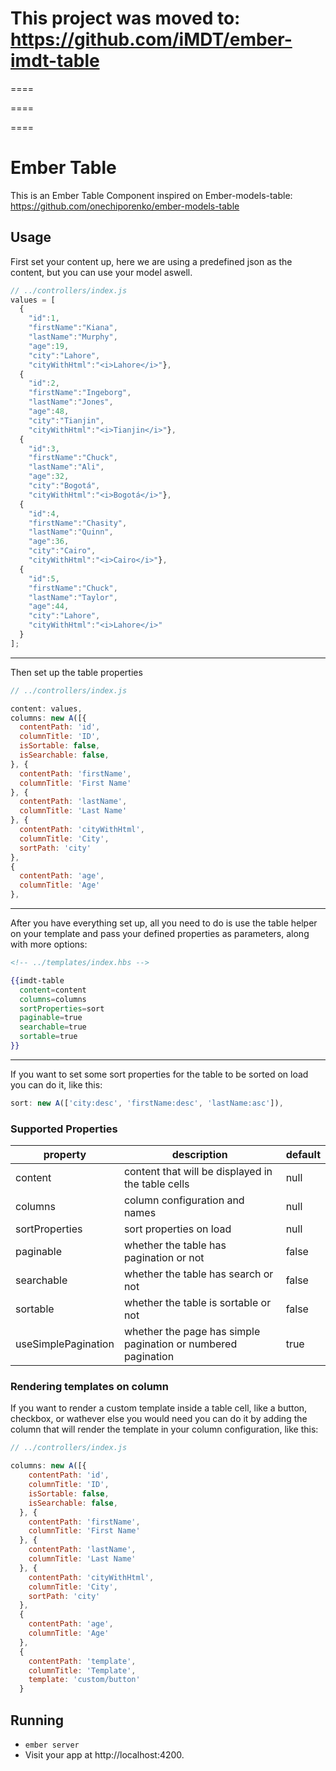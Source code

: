 # This project was moved to: https://github.com/iMDT/ember-imdt-table

====

====

====

# Ember Table
This is an Ember Table Component inspired on Ember-models-table: https://github.com/onechiporenko/ember-models-table

## Usage

First set your content up, here we are using a predefined json as the content, but you can use your model aswell.
```javascript
// ../controllers/index.js
values = [
  {
    "id":1,
    "firstName":"Kiana",
    "lastName":"Murphy",
    "age":19,
    "city":"Lahore",
    "cityWithHtml":"<i>Lahore</i>"},
  {
    "id":2,
    "firstName":"Ingeborg",
    "lastName":"Jones",
    "age":48,
    "city":"Tianjin",
    "cityWithHtml":"<i>Tianjin</i>"},
  {
    "id":3,
    "firstName":"Chuck",
    "lastName":"Ali",
    "age":32,
    "city":"Bogotá",
    "cityWithHtml":"<i>Bogotá</i>"},
  {
    "id":4,
    "firstName":"Chasity",
    "lastName":"Quinn",
    "age":36,
    "city":"Cairo",
    "cityWithHtml":"<i>Cairo</i>"},
  {
    "id":5,
    "firstName":"Chuck",
    "lastName":"Taylor",
    "age":44,
    "city":"Lahore",
    "cityWithHtml":"<i>Lahore</i>"
  }
];
```
---
Then set up the table properties
```javascript
// ../controllers/index.js

content: values,
columns: new A([{
  contentPath: 'id',
  columnTitle: 'ID',
  isSortable: false,
  isSearchable: false,
}, {
  contentPath: 'firstName',
  columnTitle: 'First Name'
}, {
  contentPath: 'lastName',
  columnTitle: 'Last Name'
}, {
  contentPath: 'cityWithHtml',
  columnTitle: 'City',
  sortPath: 'city'
},
{
  contentPath: 'age',
  columnTitle: 'Age'
},
```
---
After you have everything set up, all you need to do is use the table helper on your template and pass your defined properties as parameters, along with more options:

```handlebars
<!-- ../templates/index.hbs -->

{{imdt-table
  content=content
  columns=columns
  sortProperties=sort
  paginable=true
  searchable=true
  sortable=true
}}
```
---
If you want to set some sort properties for the table to be sorted on load you can do it, like this:

```javascript
sort: new A(['city:desc', 'firstName:desc', 'lastName:asc']),
```

### Supported Properties
property|description|default
----|------|-----
content| content that will be displayed in the table cells|null
columns|column configuration and names|null
sortProperties|sort properties on load|null
paginable |whether the table has pagination or not|false
searchable|whether the table has search or not|false
sortable|whether the table is sortable or not|false
useSimplePagination|whether the page has simple pagination or numbered pagination|true


### Rendering templates on column
If you want to render a custom template inside a table cell, like a button, checkbox, or wathever else you would need you can do it by adding the column that will render the template in your column configuration, like this:
```Javascript
// ../controllers/index.js

columns: new A([{
    contentPath: 'id',
    columnTitle: 'ID',
    isSortable: false,
    isSearchable: false,
  }, {
    contentPath: 'firstName',
    columnTitle: 'First Name'
  }, {
    contentPath: 'lastName',
    columnTitle: 'Last Name'
  }, {
    contentPath: 'cityWithHtml',
    columnTitle: 'City',
    sortPath: 'city'
  },
  {
    contentPath: 'age',
    columnTitle: 'Age'
  },
  {
    contentPath: 'template',
    columnTitle: 'Template',
    template: 'custom/button'
  }
 ```
## Running

* `ember server`
* Visit your app at http://localhost:4200.
